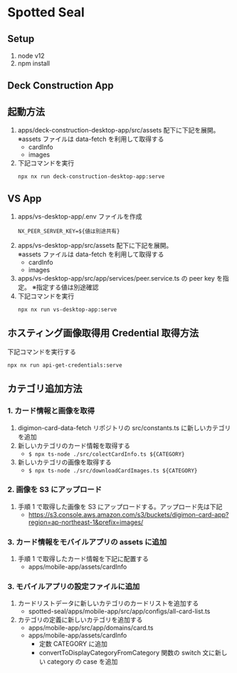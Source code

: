 # Spotted Seal

## Setup

1. node v12
1. npm install

## Deck Construction App

## 起動方法

1. apps/deck-construction-desktop-app/src/assets 配下に下記を展開。  
   ※assets ファイルは data-fetch を利用して取得する
   - cardInfo
   - images
1. 下記コマンドを実行
   ```
   npx nx run deck-construction-desktop-app:serve
   ```

## VS App

1. apps/vs-desktop-app/.env ファイルを作成
   ```
   NX_PEER_SERVER_KEY=${値は別途共有}
   ```
1. apps/vs-desktop-app/src/assets 配下に下記を展開。  
   ※assets ファイルは data-fetch を利用して取得する
   - cardInfo
   - images
1. apps/vs-desktop-app/src/app/services/peer.service.ts の peer key を指定。
   ※指定する値は別途確認
1. 下記コマンドを実行
   ```
   npx nx run vs-desktop-app:serve
   ```

## ホスティング画像取得用 Credential 取得方法

下記コマンドを実行する

```
npx nx run api-get-credentials:serve
```

## カテゴリ追加方法

### 1. カード情報と画像を取得

1. digimon-card-data-fetch リポジトリの src/constants.ts に新しいカテゴリを追加
1. 新しいカテゴリのカード情報を取得する
   - `$ npx ts-node ./src/colectCardInfo.ts ${CATEGORY}`
1. 新しいカテゴリの画像を取得する
   - `$ npx ts-node ./src/downloadCardImages.ts ${CATEGORY}`

### 2. 画像を S3 にアップロード

1. 手順 1 で取得した画像を S3 にアップロードする。アップロード先は下記
   - https://s3.console.aws.amazon.com/s3/buckets/digimon-card-app?region=ap-northeast-1&prefix=images/

### 3. カード情報をモバイルアプリの assets に追加

1. 手順 1 で取得したカード情報を下記に配置する
   - apps/mobile-app/assets/cardInfo

### 3. モバイルアプリの設定ファイルに追加

1. カードリストデータに新しいカテゴリのカードリストを追加する
   - spotted-seal/apps/mobile-app/src/app/configs/all-card-list.ts
1. カテゴリの定義に新しいカテゴリを追加する
   - apps/mobile-app/src/app/domains/card.ts
   - apps/mobile-app/assets/cardInfo
     - 定数 CATEGORY に追加
     - convertToDisplayCategoryFromCategory 関数の switch 文に新しい category の case を追加
